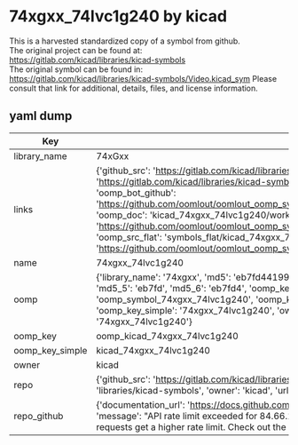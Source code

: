 # 74xgxx_74lvc1g240 by kicad  
This is a harvested standardized copy of a symbol from github.  
The original project can be found at:  
https://gitlab.com/kicad/libraries/kicad-symbols  
The original symbol can be found in:
https://gitlab.com/kicad/libraries/kicad-symbols/Video.kicad_sym
Please consult that link for additional, details, files, and license information.  
## yaml dump  
| Key | Value |  
| --- | --- |  
| library_name | 74xGxx |  
| links | {'github_src': 'https://gitlab.com/kicad/libraries/kicad-symbols/Video.kicad_sym', 'github_src_repo': 'https://gitlab.com/kicad/libraries/kicad-symbols', 'oomp_bot': 'kicad_74xgxx_74lvc1g240/working', 'oomp_bot_github': 'https://github.com/oomlout/oomlout_oomp_symbol_bot/tree/main/kicad_74xgxx_74lvc1g240/working', 'oomp_doc': 'kicad_74xgxx_74lvc1g240/working', 'oomp_doc_github': 'https://github.com/oomlout/oomlout_oomp_symbol_doc/tree/main/kicad_74xgxx_74lvc1g240/working', 'oomp_src_flat': 'symbols_flat/kicad_74xgxx_74lvc1g240/working', 'oomp_src_flat_github': 'https://github.com/oomlout/oomlout_oomp_symbol_src/tree/main/kicad_74xgxx_74lvc1g240/working'} |  
| name | 74xgxx_74lvc1g240 |  
| oomp | {'library_name': '74xgxx', 'md5': 'eb7fd44199c98601f44c44ef72a3a863', 'md5_10': 'eb7fd44199', 'md5_5': 'eb7fd', 'md5_6': 'eb7fd4', 'oomp_key': 'oomp_74xgxx_74lvc1g240', 'oomp_key_extra': 'oomp_symbol_74xgxx_74lvc1g240', 'oomp_key_full': 'oomp_symbol_74xgxx_74lvc1g240_eb7fd4', 'oomp_key_simple': '74xgxx_74lvc1g240', 'owner_name': 'kicad', 'symbol_name': '74xgxx_74lvc1g240'} |  
| oomp_key | oomp_kicad_74xgxx_74lvc1g240 |  
| oomp_key_simple | kicad_74xgxx_74lvc1g240 |  
| owner | kicad |  
| repo | {'github_src': 'https://gitlab.com/kicad/libraries/kicad-symbols/Video.kicad_sym', 'name': 'libraries/kicad-symbols', 'owner': 'kicad', 'url': 'https://gitlab.com/kicad/libraries/kicad-symbols'} |  
| repo_github | {'documentation_url': 'https://docs.github.com/rest/overview/resources-in-the-rest-api#rate-limiting', 'message': "API rate limit exceeded for 84.66.173.59. (But here's the good news: Authenticated requests get a higher rate limit. Check out the documentation for more details.)"} |  

